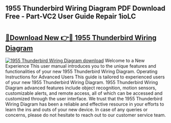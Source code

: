 ## 1955 Thunderbird Wiring Diagram PDF Download Free - Part-VC2 User Guide Repair 1ioLC

# <h2><a href="http://dfjaim.blite.top/?on=1955+Thunderbird+Wiring+Diagram">🔗Download New 👉🔴 1955 Thunderbird Wiring Diagram</a></h2>

[![1955 Thunderbird Wiring Diagram download](https://i.imgur.com/lujVjoI.png)](http://dfjaim.blite.top/?on=1955+Thunderbird+Wiring+Diagram)
Welcome to a New Experience This user manual introduces you to the unique features and functionalities of your new 1955 Thunderbird Wiring Diagram. Operating Instructions for Advanced Users This guide is tailored to experienced users of your new 1955 Thunderbird Wiring Diagram. 1955 Thunderbird Wiring Diagram advanced features include object recognition, motion sensors, customizable alerts, and remote access, all of which can be accessed and customized through the user interface. We trust that the 1955 Thunderbird Wiring Diagram has been a reliable and effective resource in your efforts to learn the ins and outs of your new device. In case of any queries or concerns, please do not hesitate to reach out to our customer service team.
